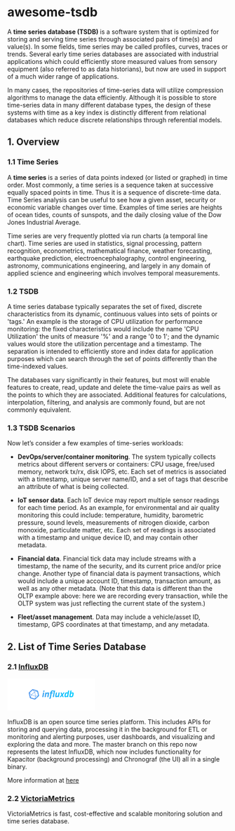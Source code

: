 # awesome-tsdb

A **time series database (TSDB)** is a software system that is optimized for storing and serving time series through associated pairs of time(s) and value(s). In some fields, time series may be called profiles, curves, traces or trends. Several early time series databases are associated with industrial applications which could efficiently store measured values from sensory equipment (also referred to as data historians), but now are used in support of a much wider range of applications.

In many cases, the repositories of time-series data will utilize compression algorithms to manage the data efficiently. Although it is possible to store time-series data in many different database types, the design of these systems with time as a key index is distinctly different from relational databases which reduce discrete relationships through referential models.

## 1. Overview

### 1.1 Time Series

A **time series** is a series of data points indexed (or listed or graphed) in time order. Most commonly, a time series is a sequence taken at successive equally spaced points in time. Thus it is a sequence of discrete-time data. Time Series analysis can be useful to see how a given asset, security or economic variable changes over time. Examples of time series are heights of ocean tides, counts of sunspots, and the daily closing value of the Dow Jones Industrial Average.

Time series are very frequently plotted via run charts (a temporal line chart). Time series are used in statistics, signal processing, pattern recognition, econometrics, mathematical finance, weather forecasting, earthquake prediction, electroencephalography, control engineering, astronomy, communications engineering, and largely in any domain of applied science and engineering which involves temporal measurements.

### 1.2 TSDB

A time series database typically separates the set of fixed, discrete characteristics from its dynamic, continuous values into sets of points or 'tags.' An example is the storage of CPU utilization for performance monitoring: the fixed characteristics would include the name 'CPU Utilization' the units of measure '%' and a range '0 to 1'; and the dynamic values would store the utilization percentage and a timestamp. The separation is intended to efficiently store and index data for application purposes which can search through the set of points differently than the time-indexed values.

The databases vary significantly in their features, but most will enable features to create, read, update and delete the time-value pairs as well as the points to which they are associated. Additional features for calculations, interpolation, filtering, and analysis are commonly found, but are not commonly equivalent.

### 1.3 TSDB Scenarios

Now let’s consider a few examples of time-series workloads:

-   **DevOps/server/container monitoring**. The system typically collects metrics about different servers or containers: CPU usage, free/used memory, network tx/rx, disk IOPS, etc. Each set of metrics is associated with a timestamp, unique server name/ID, and a set of tags that describe an attribute of what is being collected.

-   **IoT sensor data**. Each IoT device may report multiple sensor readings for each time period. As an example, for environmental and air quality monitoring this could include: temperature, humidity, barometric pressure, sound levels, measurements of nitrogen dioxide, carbon monoxide, particulate matter, etc. Each set of readings is associated with a timestamp and unique device ID, and may contain other metadata.

-   **Financial data**. Financial tick data may include streams with a timestamp, the name of the security, and its current price and/or price change. Another type of financial data is payment transactions, which would include a unique account ID, timestamp, transaction amount, as well as any other metadata. (Note that this data is different than the OLTP example above: here we are recording every transaction, while the OLTP system was just reflecting the current state of the system.)

-   **Fleet/asset management**. Data may include a vehicle/asset ID, timestamp, GPS coordinates at that timestamp, and any metadata.

## 2. List of Time Series Database

### 2.1 [InfluxDB](https://github.com/influxdata/influxdb)

![](./assets/Influxdb_logo.png)

InfluxDB is an open source time series platform. This includes APIs for storing and querying data, processing it in the background for ETL or monitoring and alerting purposes, user dashboards, and visualizing and exploring the data and more. The master branch on this repo now represents the latest InfluxDB, which now includes functionality for Kapacitor (background processing) and Chronograf (the UI) all in a single binary.

More information at [here](./influxdb/README.md)

### 2.2 [VictoriaMetrics](https://github.com/VictoriaMetrics/VictoriaMetrics)

VictoriaMetrics is fast, cost-effective and scalable monitoring solution and time series database.
